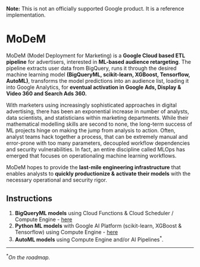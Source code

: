 **Note:** This is not an officially supported Google product. It is a reference implementation.

# MoDeM
MoDeM (Model Deployment for Marketing) is a **Google Cloud based ETL pipeline** for advertisers, interested in **ML-based audience retargeting**. The pipeline extracts user data from BigQuery, runs it through the desired machine learning model **(BigQueryML, scikit-learn, XGBoost, Tensorflow, AutoML)**, transforms the model predictions into an audience list, loading it into Google Analytics, for **eventual activation in Google Ads, Display & Video 360 and Search Ads 360.** 

With marketers using increasingly sophisticated approaches in digital advertising, there has been an exponential increase in number of analysts, data scientists, and statisticians within marketing departments. While their mathematical modelling skills are second to none, the long-term success of ML projects hinge on making the jump from analysis to action. Often, analyst teams hack together a process, that can be extremely manual and error-prone with too many parameters, decoupled workflow dependencies and security vulnerabilities. In fact, an entire discipline called MLOps has emerged that focuses on operationaling machine learning workflows.    

MoDeM hopes to provide the **last-mile engineering infrastructure** that enables analysts to **quickly productionize & activate their models** with the necessary operational and security rigor. 

## Instructions

1. **BigQueryML models** using Cloud Functions & Cloud Scheduler / Compute Engine - [here](https://github.com/google/modem/blob/master/bqml/README.md)
2. **Python ML models** with Google AI Platform (scikit-learn, XGBoost & Tensorflow) using Compute Engine - [here](https://github.com/google/modem/blob/master/pythonML/README.md)
3. **AutoML models** using Compute Engine and/or AI Pipelines<sup>*</sup>.

--------

<sup>*</sup>*On the roadmap.*
